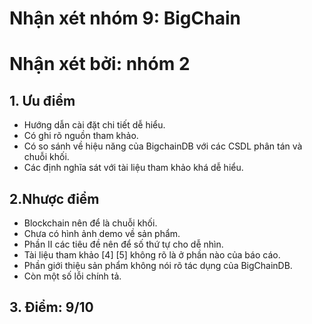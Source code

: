 # Nhận xét nhóm 9: BigChain
# Nhận xét bởi: nhóm 2

## 1. Ưu điểm
- Hướng dẫn cài đặt chi tiết dễ hiểu.
- Có ghi rõ nguồn tham khảo.
- Có so sánh về hiệu năng của BigchainDB với các CSDL phân tán và chuỗi khối.
- Các định nghĩa sát với tài liệu tham khảo khá dễ hiểu.

## 2.Nhược điểm
- Blockchain nên để là chuỗi khối.
- Chưa có hình ảnh demo về sản phẩm.
- Phần II các tiêu đề nên để số thứ tự cho dễ nhìn.
- Tài liệu tham khảo [4] [5] không rõ là ở phần nào của báo cáo.
- Phần giới thiệu sản phẩm không nói rõ tác dụng của BigChainDB.
- Còn một số lỗi chính tả.
## 3. Điểm: 9/10
